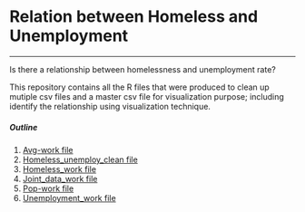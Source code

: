 # Relation between Homeless and Unemployment 
***
Is there a relationship between homelessness and unemployment rate?

This repository contains all the R files that were produced to clean up mutiple csv files 
and a master csv file for visualization purpose; including identify the relationship using 
visualization technique. 

##### Outline

1. [Avg-work file](https://github.com/linhly2012/FinalProjectSOC225/blob/master/Final%20Project%20225/avg-work.R) 
2. [Homeless_unemploy_clean file](https://github.com/linhly2012/FinalProjectSOC225/blob/master/Final%20Project%20225/homeless_unemploy_clean.R)
3. [Homeless_work file](https://github.com/linhly2012/FinalProjectSOC225/blob/master/Final%20Project%20225/homeless_work.R)
4. [Joint_data_work file](https://github.com/linhly2012/FinalProjectSOC225/blob/master/Final%20Project%20225/joint_data_work.R)
5. [Pop-work file](https://github.com/linhly2012/FinalProjectSOC225/blob/master/Final%20Project%20225/pop-work.R)
6. [Unemployment_work file](https://github.com/linhly2012/FinalProjectSOC225/blob/master/Final%20Project%20225/unemployment_work.R)


